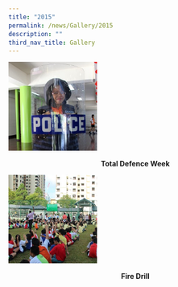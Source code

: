 ```yaml
---
title: "2015"
permalink: /news/Gallery/2015
description: ""
third_nav_title: Gallery
---
```

<p><a href="https://www.flickr.com/photos/brpspics/sets/72157651383573995/">
<img style="width: 35%;" src="/images/tdd15.jpg" />
</a></p>
<p class="fl-heading" style="text-align: center;"><strong><span class="fl-heading-text">Total Defence Week</span></strong></p>

<p><a href="https://www.flickr.com/photos/brpspics/sets/72157650964945820/">
<img style="width: 35%;" src="/images/fd15.jpg" />
</a></p>
<p class="fl-heading" style="text-align: center;"><strong><span class="fl-heading-text">Fire Drill</span></strong></p>